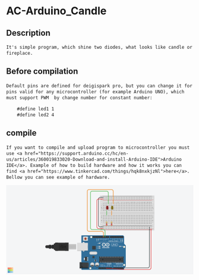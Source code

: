 # AC-Arduino_Candle
## Description
	It's simple program, which shine two diodes, what looks like candle or fireplace.
## Before compilation
	Default pins are defined for deigispark pro, but you can change it for pins valid for any microcontroller (for example Arduino UNO), which must support PWM  by change number for constant number:
```
	#define led1 1
	#define led2 4
```
## compile
	If you want to compile and upload program to microcontroller you must use <a href="https://support.arduino.cc/hc/en-us/articles/360019833020-Download-and-install-Arduino-IDE">Arduino IDE</a>. Example of how to build hardware and how it works you can find <a href="https://www.tinkercad.com/things/hqk8nxkjzNl">here</a>. Bellow you can see example of hardware.
![It's photo of hardware](https://github.com/wleng2001/AC-Arduino_Candle/blob/main/candle_hardware.png)
